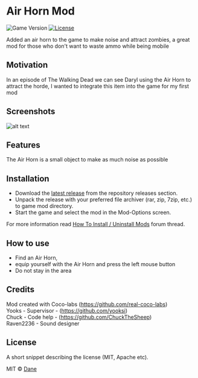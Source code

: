 # Air Horn Mod

![Game Version](https://img.shields.io/badge/PZ%20Version-IWBUMS%3A%2041.50-red) [![License](https://img.shields.io/github/license/yooksi/pz-zmod)](https://www.gnu.org/licenses/)

Added an air horn to the game to make noise and attract zombies, a great mod for those who don't want to waste ammo while being mobile

## Motivation

In an episode of The Walking Dead we can see Daryl using the Air Horn to attract the horde, I wanted to integrate this item into the game for my first mod

## Screenshots

![alt text](https://i.ibb.co/MV3rp2r/airhorn.jpg)

## Features

The Air Horn is a small object to make as much noise as possible  

## Installation

- Download the [latest release](https://github.com/yooksi/pz-zmod/releases/latest) from the repository releases section.
- Unpack the release with your preferred file archiver (rar, zip, 7zip, etc.) to game mod directory.
- Start the game and select the mod in the Mod-Options screen.

For more information read [How To Install / Uninstall Mods](https://theindiestone.com/forums/index.php?/topic/1395-how-to-install-uninstall-mods/) forum thread.

## How to use

- Find an Air Horn, 
- equip yourself with the Air Horn and press the left mouse button
- Do not stay in the area

## Credits

Mod created with Coco-labs (https://github.com/real-coco-labs)  
Yooks - Supervisor - (https://github.com/yooksi)  
Chuck - Code help - (https://github.com/ChuckTheSheep)  
Raven2236 - Sound designer

## License
A short snippet describing the license (MIT, Apache etc).

MIT © [Dane](https://github.com/DaneTank)